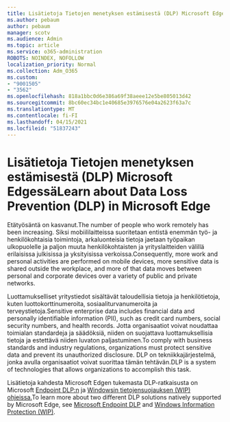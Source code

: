 ```yaml
---
title: Lisätietoja Tietojen menetyksen estämisestä (DLP) Microsoft Edgessä
ms.author: pebaum
author: pebaum
manager: scotv
ms.audience: Admin
ms.topic: article
ms.service: o365-administration
ROBOTS: NOINDEX, NOFOLLOW
localization_priority: Normal
ms.collection: Adm_O365
ms.custom:
- "9001505"
- "3562"
ms.openlocfilehash: 818a1bbc0d6e386a69f38aeee12e5be805013d42
ms.sourcegitcommit: 8bc60ec34bc1e40685e3976576e04a2623f63a7c
ms.translationtype: MT
ms.contentlocale: fi-FI
ms.lasthandoff: 04/15/2021
ms.locfileid: "51837243"
---
```

# <a name="learn-about-data-loss-prevention-dlp-in-microsoft-edge"></a><span data-ttu-id="7c546-102">Lisätietoja Tietojen menetyksen estämisestä (DLP) Microsoft Edgessä</span><span class="sxs-lookup"><span data-stu-id="7c546-102">Learn about Data Loss Prevention (DLP) in Microsoft Edge</span></span>

<span data-ttu-id="7c546-103">Etätyösäntä on kasvanut.</span><span class="sxs-lookup"><span data-stu-id="7c546-103">The number of people who work remotely has been increasing.</span></span> <span data-ttu-id="7c546-104">Siksi mobiililaitteissa suoritetaan entistä enemmän työ- ja henkilökohtaisia toimintoja, arkaluonteisia tietoja jaetaan työpaikan ulkopuolelle ja paljon muuta henkilökohtaisten ja yrityslaitteiden välillä erilaisissa julkisissa ja yksityisissa verkoissa.</span><span class="sxs-lookup"><span data-stu-id="7c546-104">Consequently, more work and personal activities are performed on mobile devices, more sensitive data is shared outside the workplace, and more of that data moves between personal and corporate devices over a variety of public and private networks.</span></span>

<span data-ttu-id="7c546-105">Luottamukselliset yritystiedot sisältävät taloudellisia tietoja ja henkilötietoja, kuten luottokorttinumeroita, sosiaaliturvanumeroita ja terveystietoja.</span><span class="sxs-lookup"><span data-stu-id="7c546-105">Sensitive enterprise data includes financial data and personally identifiable information (PII), such as credit card numbers, social security numbers, and health records.</span></span> <span data-ttu-id="7c546-106">Jotta organisaatiot voivat noudattaa toimialan standardeja ja säädöksiä, niiden on suojattava luottamuksellisia tietoja ja estettävä niiden luvaton paljastuminen.</span><span class="sxs-lookup"><span data-stu-id="7c546-106">To comply with business standards and industry regulations, organizations must protect sensitive data and prevent its unauthorized disclosure.</span></span> <span data-ttu-id="7c546-107">DLP on tekniikkajärjestelmä, jonka avulla organisaatiot voivat suorittaa tämän tehtävän.</span><span class="sxs-lookup"><span data-stu-id="7c546-107">DLP is a system of technologies that allows organizations to accomplish this task.</span></span>

<span data-ttu-id="7c546-108">Lisätietoja kahdesta Microsoft Edgen tukemasta DLP-ratkaisusta on Microsoft [Endpoint DLP:n](https://go.microsoft.com/fwlink/?linkid=2151765) ja [Windowsin tietojensuojauksen (WIP) ohjeissa.](https://go.microsoft.com/fwlink/?linkid=2151766)</span><span class="sxs-lookup"><span data-stu-id="7c546-108">To learn more about two different DLP solutions natively supported by Microsoft Edge, see [Microsoft Endpoint DLP](https://go.microsoft.com/fwlink/?linkid=2151765) and [Windows Information Protection (WIP)](https://go.microsoft.com/fwlink/?linkid=2151766).</span></span>